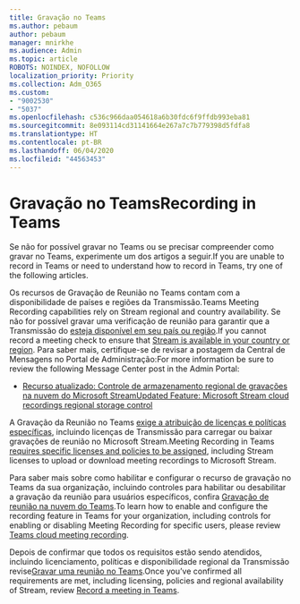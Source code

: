 ```yaml
---
title: Gravação no Teams
ms.author: pebaum
author: pebaum
manager: mnirkhe
ms.audience: Admin
ms.topic: article
ROBOTS: NOINDEX, NOFOLLOW
localization_priority: Priority
ms.collection: Adm_O365
ms.custom:
- "9002530"
- "5037"
ms.openlocfilehash: c536c966daa054618a6b30fdc6f9ffdb993eba81
ms.sourcegitcommit: 8e093114cd31141664e267a7c7b779398d5fdfa8
ms.translationtype: HT
ms.contentlocale: pt-BR
ms.lasthandoff: 06/04/2020
ms.locfileid: "44563453"
---
```

# <a name="recording-in-teams"></a><span data-ttu-id="27ffe-102">Gravação no Teams</span><span class="sxs-lookup"><span data-stu-id="27ffe-102">Recording in Teams</span></span>

<span data-ttu-id="27ffe-103">Se não for possível gravar no Teams ou se precisar compreender como gravar no Teams, experimente um dos artigos a seguir.</span><span class="sxs-lookup"><span data-stu-id="27ffe-103">If you are unable to record in Teams or need to understand how to record in Teams, try one of the following articles.</span></span>

<span data-ttu-id="27ffe-104">Os recursos de Gravação de Reunião no Teams contam com a disponibilidade de países e regiões da Transmissão.</span><span class="sxs-lookup"><span data-stu-id="27ffe-104">Teams Meeting Recording capabilities rely on Stream regional and country availability.</span></span>  <span data-ttu-id="27ffe-105">Se não for possível gravar uma verificação de reunião para garantir que a Transmissão do [ esteja disponível em seu país ou região](https://docs.microsoft.com/stream/faq#which-regions-does-microsoft-stream-host-my-data-in).</span><span class="sxs-lookup"><span data-stu-id="27ffe-105">If you cannot record a meeting check to ensure that [Stream is available in your country or region](https://docs.microsoft.com/stream/faq#which-regions-does-microsoft-stream-host-my-data-in).</span></span>  <span data-ttu-id="27ffe-106">Para saber mais, certifique-se de revisar a postagem da Central de Mensagens no Portal de Administração:</span><span class="sxs-lookup"><span data-stu-id="27ffe-106">For more information be sure to review the following Message Center post in the Admin Portal:</span></span>

- [<span data-ttu-id="27ffe-107">Recurso atualizado: Controle de armazenamento regional de gravações na nuvem do Microsoft Stream</span><span class="sxs-lookup"><span data-stu-id="27ffe-107">Updated Feature: Microsoft Stream cloud recordings regional storage control</span></span>](https://admin.microsoft.com/AdminPortal/Home#/MessageCenter?id=MC214327)

<span data-ttu-id="27ffe-108">A Gravação da Reunião no Teams [exige a atribuição de licenças e políticas específicas](https://docs.microsoft.com/microsoftteams/cloud-recording#prerequisites-for-teams-cloud-meeting-recording), incluindo licenças de Transmissão para carregar ou baixar gravações de reunião no Microsoft Stream.</span><span class="sxs-lookup"><span data-stu-id="27ffe-108">Meeting Recording in Teams [requires specific licenses and policies to be assigned](https://docs.microsoft.com/microsoftteams/cloud-recording#prerequisites-for-teams-cloud-meeting-recording), including Stream licenses to upload or download meeting recordings to Microsoft Stream.</span></span>

<span data-ttu-id="27ffe-109">Para saber mais sobre como habilitar e configurar o recurso de gravação no Teams da sua organização, incluindo controles para habilitar ou desabilitar a gravação da reunião para usuários específicos, confira [Gravação de reunião na nuvem do Teams](https://docs.microsoft.com/microsoftteams/cloud-recording).</span><span class="sxs-lookup"><span data-stu-id="27ffe-109">To learn how to enable and configure the recording feature in Teams for your organization, including controls for enabling or disabling Meeting Recording for specific users, please review [Teams cloud meeting recording](https://docs.microsoft.com/microsoftteams/cloud-recording).</span></span>

<span data-ttu-id="27ffe-110">Depois de confirmar que todos os requisitos estão sendo atendidos, incluindo licenciamento, políticas e disponibilidade regional da Transmissão revise[Gravar uma reunião no Teams](https://support.office.com/article/34dfbe7f-b07d-4a27-b4c6-de62f1348c24).</span><span class="sxs-lookup"><span data-stu-id="27ffe-110">Once you’ve confirmed all requirements are met, including licensing, policies and regional availability of Stream, review [Record a meeting in Teams](https://support.office.com/article/34dfbe7f-b07d-4a27-b4c6-de62f1348c24).</span></span>
